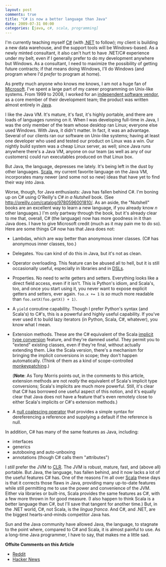 ```yaml
---
layout: post
comments: true
title: "C# is now a better language than Java"
date: 2009-07-31 00:00
categories: [java, c#, scala, programming]
---
```


I'm currently teaching myself [C#][] (with [.NET][] to follow); my client
is building a new data warehouse, and the support tools will be
Windows-based. As a newly minted consultant, it also can't hurt to have
.NET/C# experience under my belt, even if I generally prefer to do my
development anywhere but Windows. As a consultant, I need to maximize the
possibility of getting future contracts; if that means doing Windows, I'll
do Windows (and program where I'd *prefer* to program at home).

As pretty much anyone who knows me knows, I am not a huge fan of
[Microsoft][]. I've spent a large part of my career programming on
Unix-like systems. From 1999 to 2008, I worked for an
[independent software vendor][], as a core member of their development
team; the product was written almost entirely in [Java][].

I like the Java VM. It's mature, it's fast, it's highly portable, and there
are loads of languages running on it. When I was developing full-time in
Java, I was the only member of the team whose desktop ran Linux; everyone
else used Windows. With Java, it didn't matter. In fact, it was an
advantage. Several of our clients ran our software on Unix-like systems;
having at least one developer who used and tested our product on Linux was
a win. Our nightly build system was a cheap Linux server, as well; since
Java runs anywhere there's a Java VM, anyone on our team (as well as any of
our customers) could run executables produced on that Linux box.

But Java, the language, depresses me lately. It's being left in the dust by
other languages. [Scala][], my current favorite language on the Java VM,
incorporates many newer (and some not so new) ideas that have yet to find
their way into Java.

Worse, though, for Java enthusiasts: Java has fallen behind C#. I'm boning
up on C# using O'Reilly's *C# in a Nutshell* book. (See
<http://oreilly.com/catalog/9780596001810/>. As an aside, the "Nutshell"
books are an excellent way to learn a new language, if you already know *n*
other languages.) I'm only partway through the book, but it's already clear
to me that, overall, C# (the language) now has more goodness in it than
Java does. I have to give Microsoft credit (much as it may pain me to do
so). Here are some things C# now has that Java does not:

- Lambdas, which are way better than anonymous inner classes. (C# has
  anonymous inner classes, too.)

- Delegates. You can kind of do this in Java, but it's not as clean.

- Operator overloading. This feature can be abused all to hell, but it is
  still occasionally useful, especially in libraries and in [DSLs][].

- Properties. No need to write getters and setters. Everything looks like a
  direct field access, even if it isn't. This is Python's idiom, and
  Scala's, too, and once you start using it, you never want to expose
  explicit getters and setters, ever again. `foo.x += 1` is *so* much more
  readable than `foo.setX(foo.getX() + 1)`.

- A `yield` coroutine capability. Though I prefer Python's syntax (and
  Scala's) to C#'s, this is a powerful and highly useful capability. If
  you've ever used it to build lazy iterators (in Python, Scala, C#,
  whatever), you know what I mean.

- Extension methods. These are the C# equivalent of the Scala
  [implicit type conversion][] feature, and they're damned useful. They
  permit you to "extend" existing classes, even if they're final, without
  actually extending them. Like the Scala version, there's a mechanism for
  bringing the implicit conversions in scope; they don't happen
  automatically. (Think of them as a kind of scope-controlled
  [monkeypatching][].)

  (**Note**: As Tony Morris points out, in the comments to this article,
  extension methods are not *really* the equivalent of Scala's implicit
  type conversions; Scala's implicits are much more powerful. Still, it's
  clear that C# has borrowed one useful aspect of this notion, and it's
  equally clear that Java does not have a feature that's even remotely
  close to either Scala's implicits or C#'s extension methods.)

- A [null coalescing operator][] that provides a simple syntax for
  dereferencing a reference and supplying a default if the reference is
  null.


In addition, C# has many of the same features as Java, including:

-   interfaces
-   generics
-   autoboxing and auto-unboxing
-   annotations (though C# calls them "attributes")

I *still* prefer the JVM to [CLR][]. The JVM is robust, mature, fast, and
(above all) portable. But Java, the language, has fallen behind, and it now
lacks a lot of the useful features C# has. One of the reasons I'm all over
[Scala][] these days is that it corrects those flaws in Java, providing
many up-to-date features while still permitting me to use the power and
convenience of the JVM. Either via libraries or built-ins, Scala provides
the same features as C#, with a few more thrown in for good measure. (I
also happen to think Scala is a better language than C#, but I'll save
that tangent for another time.) But, in the .NET world, C#, not Scala, is
the *lingua franca*. And C#, and .NET, are the biggest hearts-and-minds
competitor Java has.

Sun and the Java community have allowed Java, the language, to stagnate to
the point where, compared to C# and Scala, it is almost painful to use. As
a long-time Java programmer, I have to say, that makes me a little sad.

**Offsite Comments on this Article**

-   [Reddit][]
-   [Hacker News][]

[C#]: http://msdn.microsoft.com/en-us/vcsharp/aa336809.aspx
[.NET]: http://www.microsoft.com/NET/
[Microsoft]: http://www.microsoft.com/
[independent software vendor]: http://www.ardentex.com/resumes/bmc/resume.html#FullTilt
[Java]: http://java.sun.com/
[Scala]: http://www.scala-lang.org/
[http://oreilly.com/catalog/9780596001810/]: http://oreilly.com/catalog/9780596001810/
[DSLs]: http://en.wikipedia.org/wiki/Domain-specific_language
[implicit type conversion]: http://scalada.blogspot.com/2008/03/implicit-conversions-magical-and.html
[monkeypatching]: http://en.wikipedia.org/wiki/Monkey_patch
[null coalescing operator]: http://msdn.microsoft.com/en-us/library/ms173224.aspx
[CLR]: http://scalada.blogspot.com/2008/03/implicit-conversions-magical-and.html
[Scala]: http://www.scala-lang.org/
[Reddit]: http://www.reddit.com/r/programming/comments/96836/c_is_now_a_better_language_than_java/
[Hacker News]: http://news.ycombinator.com/item?id=734487
